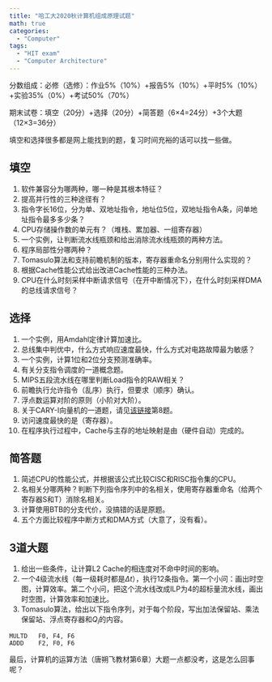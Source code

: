 ```yaml
---
title: "哈工大2020秋计算机组成原理试题"
math: true
categories: 
  - "Computer"
tags: 
  - "HIT exam"
  - "Computer Architecture"
---
```


分数组成：必修（选修）：作业5%（10%）+报告5%（10%）+平时5%（10%）+实验35%（0%）+考试50%（70%）

期末试卷：填空（20分）+选择（20分）+简答题（6×4=24分）+3个大题（12×3=36分）

填空和选择很多都是网上能找到的题，复习时间充裕的话可以找一些做。

## 填空

1. 软件兼容分为哪两种，哪一种是其根本特征？
2. 提高并行性的三种途径有？
3. 指令字长16位，分为单、双地址指令，地址位5位，双地址指令A条，问单地址指令最多多少条？
4. CPU存储操作数的单元有？（堆栈、累加器、一组寄存器）
5. 一个实例，让判断流水线瓶颈和给出消除流水线瓶颈的两种方法。
6. 程序局部性分哪两种？
7. Tomasulo算法和支持前瞻机制的版本，寄存器重命名分别用什么实现的？
8. 根据Cache性能公式给出改进Cache性能的三种办法。
9. CPU在什么时刻采样中断请求信号（在开中断情况下），在什么时刻采样DMA的总线请求信号？

## 选择

1. 一个实例，用Amdahl定律计算加速比。
2. 总线集中判优中，什么方式响应速度最快，什么方式对电路故障最为敏感？
3. 一个实例，计算1位和2位分支预测准确率。
4. 有关分支指令调度的一道概念题。
5. MIPS五段流水线在哪里判断Load指令的RAW相关？
6. 前瞻执行允许指令（乱序）执行，但要求（顺序）确认。
7. 浮点数运算对阶的原则（小阶对大阶）。
8. 关于CARY-Ⅰ向量机的一道题，请见[该链接](https://wenku.baidu.com/view/6ca38dd176eeaeaad1f33065)第8题。
9. 访问速度最快的是（寄存器）。
10. 在程序执行过程中，Cache与主存的地址映射是由（硬件自动）完成的。

## 简答题

1. 简述CPU的性能公式，并根据该公式比较CISC和RISC指令集的CPU。
2. 名相关分哪两种？判断下列指令序列中的名相关，使用寄存器重命名（给两个寄存器S和T）消除名相关。
3. 计算使用BTB的分支代价，没搞错的话是原题。
4. 五个方面比较程序中断方式和DMA方式（大意了，没有看）。

## 3道大题

1. 给出一些条件，让计算L2 Cache的相连度对不命中时间的影响。
2. 一个4级流水线（每一级耗时都是$\Delta t$），执行12条指令。第一个小问：画出时空图，计算效率。第二个小问，把这个流水线改成ILP为4的超标量流水线，画出时空图，计算效率和加速比。
3. Tomasulo算法，给出以下指令序列，对于每个阶段，写出加法保留站、乘法保留站、浮点寄存器和$Q_i$的内容。
```
MULTD   F0, F4, F6
ADDD    F2, F0, F6
```

最后，计算机的运算方法（唐朔飞教材第6章）大题一点都没考，这是怎么回事呢？
